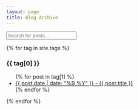 ```yaml
---
layout: page
title: Blog Archive
---
```


<input type="text" id="searchInput" placeholder="Search for posts...">

{% for tag in site.tags %}
  <h3 class="tag-heading">{{ tag[0] }}</h3>
  <ul class="post-list">
    {% for post in tag[1] %}
      <li><a href="/marcelsblog/{{ post.url }}">{{ post.date | date: "%B %Y" }} - {{ post.title }}</a></li>
    {% endfor %}
  </ul>
{% endfor %}